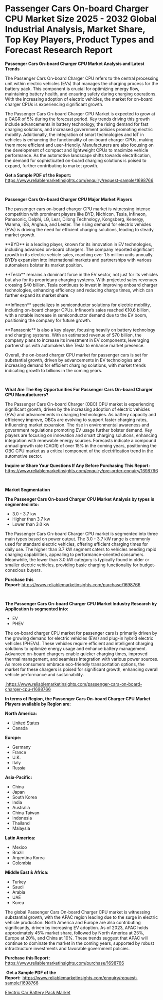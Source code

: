 <p><h1>Passenger Cars On-board Charger CPU Market Size 2025 - 2032 Global Industrial Analysis, Market Share, Top Key Players, Product Types and Forecast Research Report</h1></p><p><strong>Passenger Cars On-board Charger CPU Market Analysis and Latest Trends</strong></p>
<p><p>The Passenger Cars On-board Charger CPU refers to the central processing unit within electric vehicles (EVs) that manages the charging process for the battery pack. This component is crucial for optimizing energy flow, maintaining battery health, and ensuring safety during charging operations. With the increasing adoption of electric vehicles, the market for on-board charger CPUs is experiencing significant growth. </p><p>The Passenger Cars On-board Charger CPU Market is expected to grow at a CAGR of 5% during the forecast period. Key trends driving this growth include advancements in battery technology, the rising demand for fast charging solutions, and increased government policies promoting electric mobility. Additionally, the integration of smart technologies and IoT in vehicles is enhancing the functionality of on-board charger CPUs, making them more efficient and user-friendly. Manufacturers are also focusing on the development of compact and lightweight CPUs to maximize vehicle performance. As the automotive landscape shifts towards electrification, the demand for sophisticated on-board charging solutions is poised to expand, further contributing to market growth.</p></p>
<p><strong>Get a Sample PDF of the Report:&nbsp;</strong> <a href="https://www.reliablemarketinsights.com/enquiry/request-sample/1698766?utm_campaign=2004&utm_medium=2&utm_source=Github&utm_content=ia&utm_term=09012025&utm_id=passenger-cars-on-board-charger-cpu">https://www.reliablemarketinsights.com/enquiry/request-sample/1698766</a></p>
<p>&nbsp;</p>
<p><strong>Passenger Cars On-board Charger CPU Major Market Players</strong></p>
<p><p>The passenger cars on-board charger CPU market is witnessing intense competition with prominent players like BYD, Nichicon, Tesla, Infineon, Panasonic, Delphi, LG, Lear, Dilong Technology, Kongsberg, Kenergy, Wanma, IES, Anghua, and Lester. The rising demand for electric vehicles (EVs) is driving the need for efficient charging solutions, leading to steady market growth.</p><p>**BYD** is a leading player, known for its innovation in EV technologies, including advanced on-board chargers. The company reported significant growth in its electric vehicle sales, reaching over 1.5 million units annually. BYD’s expansion into international markets and partnerships with various automakers bolster its market position.</p><p>**Tesla** remains a dominant force in the EV sector, not just for its vehicles but also for its proprietary charging systems. With projected sales revenues crossing $40 billion, Tesla continues to invest in improving onboard charger technologies, enhancing efficiency and reducing charge times, which can further expand its market share.</p><p>**Infineon** specializes in semiconductor solutions for electric mobility, including on-board charger CPUs. Infineon’s sales reached €10.6 billion, with a notable increase in semiconductor demand due to the EV boom, positioning the company for future growth.</p><p>**Panasonic** is also a key player, focusing heavily on battery technology and charging systems. With an estimated revenue of $70 billion, the company plans to increase its investment in EV components, leveraging partnerships with automakers like Tesla to enhance market presence.</p><p>Overall, the on-board charger CPU market for passenger cars is set for substantial growth, driven by advancements in EV technologies and increasing demand for efficient charging solutions, with market trends indicating growth to billions in the coming years.</p></p>
<p>&nbsp;</p>
<p><strong>What Are The Key Opportunities For Passenger Cars On-board Charger CPU Manufacturers?</strong></p>
<p><p>The Passenger Cars On-board Charger (OBC) CPU market is experiencing significant growth, driven by the increasing adoption of electric vehicles (EVs) and advancements in charging technologies. As battery capacity and efficiency improve, OBCs are evolving to support faster charging rates, influencing market expansion. The rise in environmental awareness and government regulations promoting EV usage further bolster demand. Key players are focusing on innovation and smart charging solutions, enhancing integration with renewable energy sources. Forecasts indicate a compound annual growth rate (CAGR) of over 15% in the coming years, positioning the OBC CPU market as a critical component of the electrification trend in the automotive sector.</p></p>
<p><strong>Inquire or Share Your Questions If Any Before Purchasing This Report:</strong> <a href="https://www.reliablemarketinsights.com/enquiry/pre-order-enquiry/1698766?utm_campaign=2004&utm_medium=2&utm_source=Github&utm_content=ia&utm_term=09012025&utm_id=passenger-cars-on-board-charger-cpu">https://www.reliablemarketinsights.com/enquiry/pre-order-enquiry/1698766</a></p>
<p>&nbsp;</p>
<p><strong>Market Segmentation</strong></p>
<p><strong>The Passenger Cars On-board Charger CPU Market Analysis by types is segmented into:</strong></p>
<p><ul><li>3.0 - 3.7 kw</li><li>Higher than 3.7 kw</li><li>Lower than 3.0 kw</li></ul></p>
<p><p>The Passenger Cars On-board Charger CPU market is segmented into three main types based on power output. The 3.0 - 3.7 kW range is commonly used for standard electric vehicles, offering efficient charging times for daily use. The higher than 3.7 kW segment caters to vehicles needing rapid charging capabilities, appealing to performance-oriented consumers. Meanwhile, the lower than 3.0 kW category is typically found in older or smaller electric vehicles, providing basic charging functionality for budget-conscious buyers.</p></p>
<p><strong>Purchase this Report:&nbsp;</strong><a href="https://www.reliablemarketinsights.com/purchase/1698766?utm_campaign=2004&utm_medium=2&utm_source=Github&utm_content=ia&utm_term=09012025&utm_id=passenger-cars-on-board-charger-cpu">https://www.reliablemarketinsights.com/purchase/1698766</a></p>
<p>&nbsp;</p>
<p><strong>The Passenger Cars On-board Charger CPU Market Industry Research by Application is segmented into:</strong></p>
<p><ul><li>EV</li><li>PHEV</li></ul></p>
<p><p>The on-board charger CPU market for passenger cars is primarily driven by the growing demand for electric vehicles (EVs) and plug-in hybrid electric vehicles (PHEVs). These vehicles require efficient and intelligent charging solutions to optimize energy usage and enhance battery management. Advanced on-board chargers enable quicker charging times, improved thermal management, and seamless integration with various power sources. As more consumers embrace eco-friendly transportation options, the market for these chargers is poised for significant growth, enhancing overall vehicle performance and sustainability.</p></p>
<p><a href="https://www.reliablemarketinsights.com/passenger-cars-on-board-charger-cpu-r1698766?utm_campaign=2004&utm_medium=2&utm_source=Github&utm_content=ia&utm_term=09012025&utm_id=passenger-cars-on-board-charger-cpu">&nbsp;https://www.reliablemarketinsights.com/passenger-cars-on-board-charger-cpu-r1698766</a></p>
<p><strong>In terms of Region, the Passenger Cars On-board Charger CPU Market Players available by Region are:</strong></p>
<p>
    <p> <strong> North America: </strong>
        <ul>
            <li>United States</li>
            <li>Canada</li>
        </ul>
        </p> 
    <p> <strong> Europe: </strong>
        <ul>
            <li>Germany</li>
            <li>France</li>
            <li>U.K.</li>
            <li>Italy</li>
            <li>Russia</li>
        </ul>
        </p> 
    <p> <strong> Asia-Pacific: </strong>
        <ul>
            <li>China</li>
            <li>Japan</li>
            <li>South Korea</li>
            <li>India</li>
            <li>Australia</li>
            <li>China Taiwan</li>
            <li>Indonesia</li>
            <li>Thailand</li>
            <li>Malaysia</li>
        </ul>
        </p> 
    <p> <strong> Latin America: </strong>
        <ul>
            <li>Mexico</li>
            <li>Brazil</li>
            <li>Argentina Korea</li>
            <li>Colombia</li>
        </ul>
        </p> 
    <p> <strong> Middle East & Africa: </strong>
        <ul>
            <li>Turkey</li>
            <li>Saudi</li>
            <li>Arabia</li>
            <li>UAE</li>
            <li>Korea</li>
        </ul>
    </p>
    </p>
<p><p>The global Passenger Cars On-board Charger CPU market is witnessing substantial growth, with the APAC region leading due to the surge in electric vehicle production. North America and Europe are also contributing significantly, driven by increasing EV adoption. As of 2023, APAC holds approximately 45% market share, followed by North America at 25%, Europe at 20%, and China at 10%. These trends suggest that APAC will continue to dominate the market in the coming years, supported by robust infrastructure investments and favorable government policies.</p></p>
<p><strong>Purchase this Report: </strong><a href="https://www.reliablemarketinsights.com/purchase/1698766?utm_campaign=2004&utm_medium=2&utm_source=Github&utm_content=ia&utm_term=09012025&utm_id=passenger-cars-on-board-charger-cpu">https://www.reliablemarketinsights.com/purchase/1698766</a></p>
<p>&nbsp;<strong>Get a Sample PDF of the Report:&nbsp;&nbsp;</strong><a href="https://www.reliablemarketinsights.com/enquiry/request-sample/1698766?utm_campaign=2004&utm_medium=2&utm_source=Github&utm_content=ia&utm_term=09012025&utm_id=passenger-cars-on-board-charger-cpu">https://www.reliablemarketinsights.com/enquiry/request-sample/1698766</a></p>
<p><strong></strong></p>
<p><p><a href="https://github.com/globismark/Market-Research-Report-List-5/blob/main/electric-car-battery-pack-market.md?utm_campaign=2004&utm_medium=2&utm_source=Github&utm_content=ia&utm_term=09012025&utm_id=passenger-cars-on-board-charger-cpu">Electric Car Battery Pack Market</a></p></p>